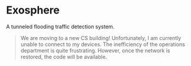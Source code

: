 # Exosphere
A tunneled flooding traffic detection system.

> We are moving to a new CS building! Unfortunately, I am currently unable to connect to my devices. The inefficiency of the operations department is quite frustrating. However, once the network is restored, the code will be available.
